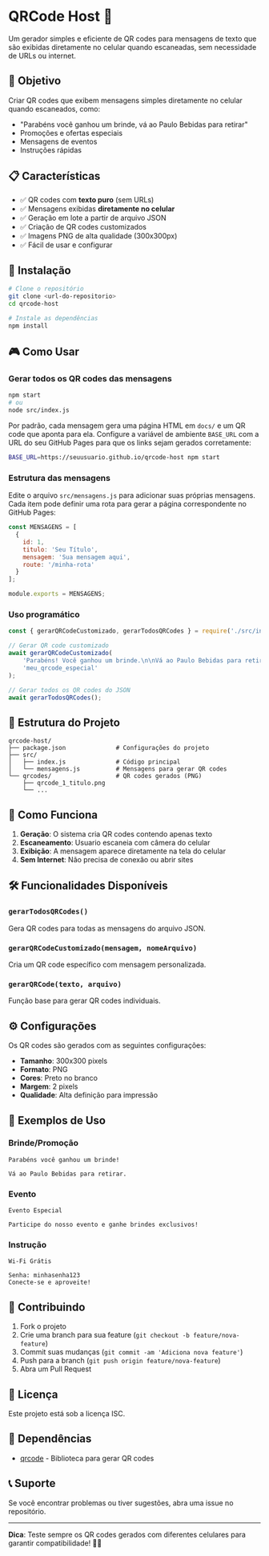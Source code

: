 # QRCode Host 📱

Um gerador simples e eficiente de QR codes para mensagens de texto que são exibidas diretamente no celular quando escaneadas, sem necessidade de URLs ou internet.

## 🎯 Objetivo

Criar QR codes que exibem mensagens simples diretamente no celular quando escaneados, como:
- "Parabéns você ganhou um brinde, vá ao Paulo Bebidas para retirar"
- Promoções e ofertas especiais
- Mensagens de eventos
- Instruções rápidas

## 📋 Características

- ✅ QR codes com **texto puro** (sem URLs)
- ✅ Mensagens exibidas **diretamente no celular**
- ✅ Geração em lote a partir de arquivo JSON
- ✅ Criação de QR codes customizados
- ✅ Imagens PNG de alta qualidade (300x300px)
- ✅ Fácil de usar e configurar

## 🚀 Instalação

```bash
# Clone o repositório
git clone <url-do-repositorio>
cd qrcode-host

# Instale as dependências
npm install
```

## 🎮 Como Usar

### Gerar todos os QR codes das mensagens
```bash
npm start
# ou
node src/index.js
```

Por padrão, cada mensagem gera uma página HTML em `docs/` e um QR code que aponta para ela. Configure a variável de ambiente `BASE_URL` com a URL do seu GitHub Pages para que os links sejam gerados corretamente:

```bash
BASE_URL=https://seuusuario.github.io/qrcode-host npm start
```

### Estrutura das mensagens
Edite o arquivo `src/mensagens.js` para adicionar suas próprias mensagens. Cada item pode definir uma rota para gerar a página correspondente no GitHub Pages:

```javascript
const MENSAGENS = [
  {
    id: 1,
    titulo: 'Seu Título',
    mensagem: 'Sua mensagem aqui',
    route: '/minha-rota'
  }
];

module.exports = MENSAGENS;
```

### Uso programático
```javascript
const { gerarQRCodeCustomizado, gerarTodosQRCodes } = require('./src/index.js');

// Gerar QR code customizado
await gerarQRCodeCustomizado(
    'Parabéns! Você ganhou um brinde.\n\nVá ao Paulo Bebidas para retirar.',
    'meu_qrcode_especial'
);

// Gerar todos os QR codes do JSON
await gerarTodosQRCodes();
```

## 📁 Estrutura do Projeto

```
qrcode-host/
├── package.json              # Configurações do projeto
├── src/
│   ├── index.js              # Código principal
│   └── mensagens.js          # Mensagens para gerar QR codes
└── qrcodes/                  # QR codes gerados (PNG)
    ├── qrcode_1_titulo.png
    └── ...
```

## 📱 Como Funciona

1. **Geração**: O sistema cria QR codes contendo apenas texto
2. **Escaneamento**: Usuario escaneia com câmera do celular
3. **Exibição**: A mensagem aparece diretamente na tela do celular
4. **Sem Internet**: Não precisa de conexão ou abrir sites

## 🛠️ Funcionalidades Disponíveis

### `gerarTodosQRCodes()`
Gera QR codes para todas as mensagens do arquivo JSON.

### `gerarQRCodeCustomizado(mensagem, nomeArquivo)`
Cria um QR code específico com mensagem personalizada.

### `gerarQRCode(texto, arquivo)`
Função base para gerar QR codes individuais.

## ⚙️ Configurações

Os QR codes são gerados com as seguintes configurações:
- **Tamanho**: 300x300 pixels
- **Formato**: PNG
- **Cores**: Preto no branco
- **Margem**: 2 pixels
- **Qualidade**: Alta definição para impressão

## 📝 Exemplos de Uso

### Brinde/Promoção
```
Parabéns você ganhou um brinde!

Vá ao Paulo Bebidas para retirar.
```

### Evento
```
Evento Especial

Participe do nosso evento e ganhe brindes exclusivos!
```

### Instrução
```
Wi-Fi Grátis

Senha: minhasenha123
Conecte-se e aproveite!
```

## 🤝 Contribuindo

1. Fork o projeto
2. Crie uma branch para sua feature (`git checkout -b feature/nova-feature`)
3. Commit suas mudanças (`git commit -am 'Adiciona nova feature'`)
4. Push para a branch (`git push origin feature/nova-feature`)
5. Abra um Pull Request

## 📄 Licença

Este projeto está sob a licença ISC.

## 🔧 Dependências

- [qrcode](https://www.npmjs.com/package/qrcode) - Biblioteca para gerar QR codes

## 📞 Suporte

Se você encontrar problemas ou tiver sugestões, abra uma issue no repositório.

---

**Dica**: Teste sempre os QR codes gerados com diferentes celulares para garantir compatibilidade! 📱✨